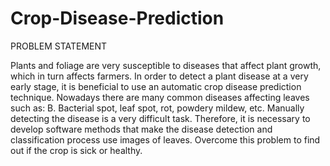 # Crop-Disease-Prediction

PROBLEM STATEMENT

Plants and foliage are very susceptible to diseases that affect plant growth, which in turn affects farmers. In order to detect a plant disease at a very early stage, it is beneficial to use
an automatic crop disease prediction technique. Nowadays there are many common diseases affecting leaves such as: B. Bacterial spot, leaf spot, rot, powdery mildew, etc. Manually detecting the disease is a very difficult task. Therefore, it is necessary to develop software methods that make the disease detection and classification process use images of leaves. Overcome this problem to find out if the crop is sick or healthy.
